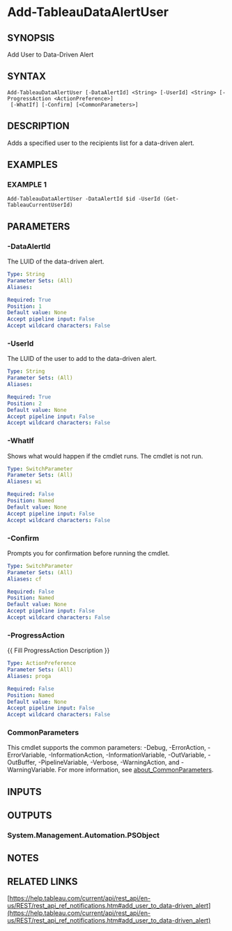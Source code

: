 # Add-TableauDataAlertUser

## SYNOPSIS
Add User to Data-Driven Alert

## SYNTAX

```
Add-TableauDataAlertUser [-DataAlertId] <String> [-UserId] <String> [-ProgressAction <ActionPreference>]
 [-WhatIf] [-Confirm] [<CommonParameters>]
```

## DESCRIPTION
Adds a specified user to the recipients list for a data-driven alert.

## EXAMPLES

### EXAMPLE 1
```
Add-TableauDataAlertUser -DataAlertId $id -UserId (Get-TableauCurrentUserId)
```

## PARAMETERS

### -DataAlertId
The LUID of the data-driven alert.

```yaml
Type: String
Parameter Sets: (All)
Aliases:

Required: True
Position: 1
Default value: None
Accept pipeline input: False
Accept wildcard characters: False
```

### -UserId
The LUID of the user to add to the data-driven alert.

```yaml
Type: String
Parameter Sets: (All)
Aliases:

Required: True
Position: 2
Default value: None
Accept pipeline input: False
Accept wildcard characters: False
```

### -WhatIf
Shows what would happen if the cmdlet runs.
The cmdlet is not run.

```yaml
Type: SwitchParameter
Parameter Sets: (All)
Aliases: wi

Required: False
Position: Named
Default value: None
Accept pipeline input: False
Accept wildcard characters: False
```

### -Confirm
Prompts you for confirmation before running the cmdlet.

```yaml
Type: SwitchParameter
Parameter Sets: (All)
Aliases: cf

Required: False
Position: Named
Default value: None
Accept pipeline input: False
Accept wildcard characters: False
```

### -ProgressAction
{{ Fill ProgressAction Description }}

```yaml
Type: ActionPreference
Parameter Sets: (All)
Aliases: proga

Required: False
Position: Named
Default value: None
Accept pipeline input: False
Accept wildcard characters: False
```

### CommonParameters
This cmdlet supports the common parameters: -Debug, -ErrorAction, -ErrorVariable, -InformationAction, -InformationVariable, -OutVariable, -OutBuffer, -PipelineVariable, -Verbose, -WarningAction, and -WarningVariable. For more information, see [about_CommonParameters](http://go.microsoft.com/fwlink/?LinkID=113216).

## INPUTS

## OUTPUTS

### System.Management.Automation.PSObject
## NOTES

## RELATED LINKS

[https://help.tableau.com/current/api/rest_api/en-us/REST/rest_api_ref_notifications.htm#add_user_to_data-driven_alert](https://help.tableau.com/current/api/rest_api/en-us/REST/rest_api_ref_notifications.htm#add_user_to_data-driven_alert)

